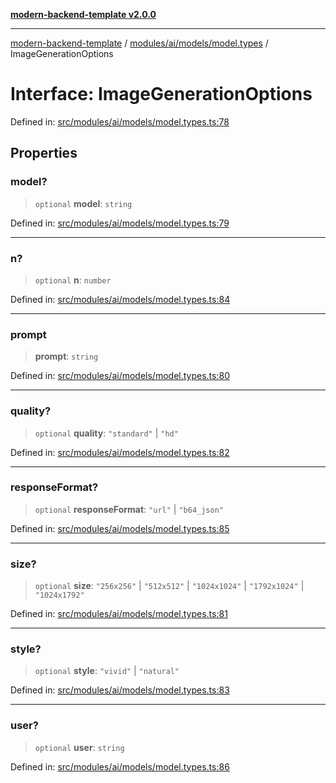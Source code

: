 [**modern-backend-template v2.0.0**](../../../../../README.md)

***

[modern-backend-template](../../../../../modules.md) / [modules/ai/models/model.types](../README.md) / ImageGenerationOptions

# Interface: ImageGenerationOptions

Defined in: [src/modules/ai/models/model.types.ts:78](https://github.com/maemreyo/saas-4cus-nodejs/blob/2a5b3f3aa11335dfa561e80e1feabb8e6084261e/src/modules/ai/models/model.types.ts#L78)

## Properties

### model?

> `optional` **model**: `string`

Defined in: [src/modules/ai/models/model.types.ts:79](https://github.com/maemreyo/saas-4cus-nodejs/blob/2a5b3f3aa11335dfa561e80e1feabb8e6084261e/src/modules/ai/models/model.types.ts#L79)

***

### n?

> `optional` **n**: `number`

Defined in: [src/modules/ai/models/model.types.ts:84](https://github.com/maemreyo/saas-4cus-nodejs/blob/2a5b3f3aa11335dfa561e80e1feabb8e6084261e/src/modules/ai/models/model.types.ts#L84)

***

### prompt

> **prompt**: `string`

Defined in: [src/modules/ai/models/model.types.ts:80](https://github.com/maemreyo/saas-4cus-nodejs/blob/2a5b3f3aa11335dfa561e80e1feabb8e6084261e/src/modules/ai/models/model.types.ts#L80)

***

### quality?

> `optional` **quality**: `"standard"` \| `"hd"`

Defined in: [src/modules/ai/models/model.types.ts:82](https://github.com/maemreyo/saas-4cus-nodejs/blob/2a5b3f3aa11335dfa561e80e1feabb8e6084261e/src/modules/ai/models/model.types.ts#L82)

***

### responseFormat?

> `optional` **responseFormat**: `"url"` \| `"b64_json"`

Defined in: [src/modules/ai/models/model.types.ts:85](https://github.com/maemreyo/saas-4cus-nodejs/blob/2a5b3f3aa11335dfa561e80e1feabb8e6084261e/src/modules/ai/models/model.types.ts#L85)

***

### size?

> `optional` **size**: `"256x256"` \| `"512x512"` \| `"1024x1024"` \| `"1792x1024"` \| `"1024x1792"`

Defined in: [src/modules/ai/models/model.types.ts:81](https://github.com/maemreyo/saas-4cus-nodejs/blob/2a5b3f3aa11335dfa561e80e1feabb8e6084261e/src/modules/ai/models/model.types.ts#L81)

***

### style?

> `optional` **style**: `"vivid"` \| `"natural"`

Defined in: [src/modules/ai/models/model.types.ts:83](https://github.com/maemreyo/saas-4cus-nodejs/blob/2a5b3f3aa11335dfa561e80e1feabb8e6084261e/src/modules/ai/models/model.types.ts#L83)

***

### user?

> `optional` **user**: `string`

Defined in: [src/modules/ai/models/model.types.ts:86](https://github.com/maemreyo/saas-4cus-nodejs/blob/2a5b3f3aa11335dfa561e80e1feabb8e6084261e/src/modules/ai/models/model.types.ts#L86)
